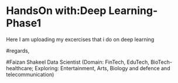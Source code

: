# HandsOn with:Deep Learning-Phase1
Here I am uploading my excercises that i do on deep learning

#regards, 

#Faizan Shakeel Data Scientist (Domain: FinTech, EduTech, BioTech-healthcare; Exploring: Entertainment, Arts, Biology and defence and telecommunication)
